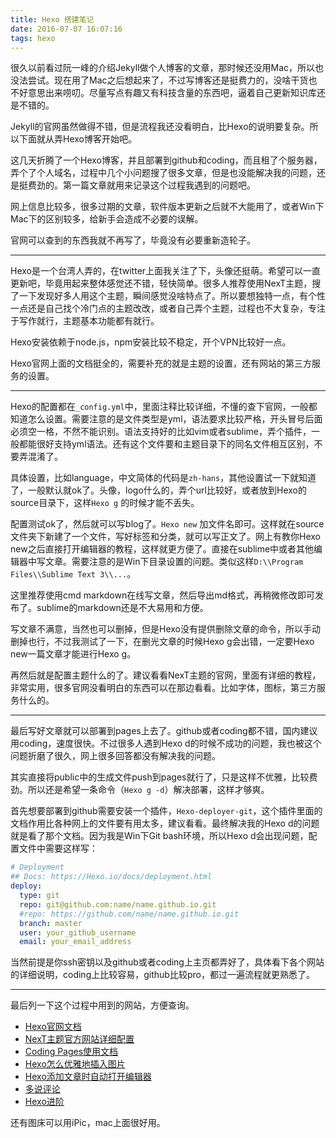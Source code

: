 ```yaml
---
title: Hexo 搭建笔记
date: 2016-07-07 16:07:16
tags: hexo
---
```



很久以前看过阮一峰的介绍Jekyll做个人博客的文章，那时候还没用Mac，所以也没法尝试。现在用了Mac之后想起来了，不过写博客还是挺费力的，没啥干货也不好意思出来唠叨。尽量写点有趣又有科技含量的东西吧，逼着自己更新知识库还是不错的。

Jekyll的官网虽然做得不错，但是流程我还没看明白，比Hexo的说明要复杂。所以下面就从弄Hexo博客开始吧。

<!-- more -->

这几天折腾了一个Hexo博客，并且部署到github和coding，而且租了个服务器，弄个了个人域名，过程中几个小问题搜了很多文章，但是也没能解决我的问题，还是挺费劲的。第一篇文章就用来记录这个过程我遇到的问题吧。

网上信息比较多，很多过期的文章，软件版本更新之后就不大能用了，或者Win下Mac下的区别较多，给新手会造成不必要的误解。

官网可以查到的东西我就不再写了，毕竟没有必要重新造轮子。

---


Hexo是一个台湾人弄的，在twitter上面我关注了下，头像还挺萌。希望可以一直更新吧，毕竟用起来整体感觉还不错，轻快简单。很多人推荐使用NexT主题，搜了一下发现好多人用这个主题，瞬间感觉没啥特点了。所以要想独特一点，有个性一点还是自己找个冷门点的主题改改，或者自己弄个主题，过程也不大复杂，专注于写作就行，主题基本功能都有就行。

Hexo安装依赖于node.js，npm安装比较不稳定，开个VPN比较好一点。

Hexo官网上面的文档挺全的，需要补充的就是主题的设置，还有网站的第三方服务的设置。

---

Hexo的配置都在`_config.yml`中，里面注释比较详细，不懂的查下官网，一般都知道怎么设置。需要注意的是文件类型是yml，语法要求比较严格，开头冒号后面必须空一格，不然不能识别。语法支持好的比如vim或者sublime，弄个插件，一般都能很好支持yml语法。还有这个文件要和主题目录下的同名文件相互区别，不要弄混淆了。

具体设置，比如language，中文简体的代码是`zh-hans`，其他设置试一下就知道了，一般默认就ok了。头像，logo什么的，弄个url比较好，或者放到Hexo的source目录下，这样`Hexo g` 的时候才能不丢失。

配置测试ok了，然后就可以写blog了。`Hexo new` 加文件名即可。这样就在source文件夹下新建了一个文件，写好标签和分类，就可以写正文了。网上有教你Hexo new之后直接打开编辑器的教程，这样就更方便了。直接在sublime中或者其他编辑器中写文章。需要注意的是Win下目录设置的问题。类似这样`D:\\Program Files\\Sublime Text 3\\...`。

这里推荐使用cmd markdown在线写文章，然后导出md格式，再稍微修改即可发布了。sublime的markdown还是不大易用和方便。

写文章不满意，当然也可以删掉，但是Hexo没有提供删除文章的命令，所以手动删掉也行，不过我测试了一下，在删光文章的时候Hexo g会出错，一定要Hexo new一篇文章才能进行Hexo g。

再然后就是配置主题什么的了。建议看看NexT主题的官网，里面有详细的教程，非常实用，很多官网没看明白的东西可以在那边看看。比如字体，图标，第三方服务什么的。



---

最后写好文章就可以部署到pages上去了。github或者coding都不错，国内建议用coding，速度很快。不过很多人遇到Hexo d的时候不成功的问题，我也被这个问题折磨了很久，网上很多回答都没有解决我的问题。

其实直接将public中的生成文件push到pages就行了，只是这样不优雅，比较费劲。所以还是希望一条命令（`Hexo g -d`）解决部署，这样才够爽。

首先想要部署到github需要安装一个插件，`Hexo-deployer-git`，这个插件里面的文档作用比各种网上的文件要有用太多，建议看看。最终解决我的Hexo d的问题就是看了那个文档。因为我是Win下Git bash环境，所以Hexo d会出现问题，配置文件中需要这样写：


```yml
# Deployment
## Docs: https://Hexo.io/docs/deployment.html
deploy:
  type: git
  repo: git@github.com:name/name.github.io.git
  #repo: https://github.com/name/name.github.io.git
  branch: master
  user: your_github_username
  email: your_email_address
```


当然前提是你ssh密钥以及github或者coding上主页都弄好了，具体看下各个网站的详细说明，coding上比较容易，github比较pro，都过一遍流程就更熟悉了。


---

最后列一下这个过程中用到的网站，方便查询。

* [Hexo官网文档](https://Hexo.io/zh-cn/docs/)
* [NexT主题官方网站详细配置](http://theme-next.iissnan.com/getting-started.html) 
* [Coding Pages使用文档](https://coding.net/help/doc/pages/index.html)
* [Hexo怎么优雅地插入图片](http://huangming.work/2016-05-02-Hexo-img-solution.html)
* [Hexo添加文章时自动打开编辑器](http://notes.wanghao.work/2015-06-29-Hexo%E6%B7%BB%E5%8A%A0%E6%96%87%E7%AB%A0%E6%97%B6%E8%87%AA%E5%8A%A8%E6%89%93%E5%BC%80%E7%BC%96%E8%BE%91%E5%99%A8.html)
* [多说评论](http://duoshuo.com/)
* [Hexo进阶](http://www.twalksong.com/2015/09/12/Hexo%E8%BF%9B%E9%98%B6/)

还有图床可以用iPic，mac上面很好用。









